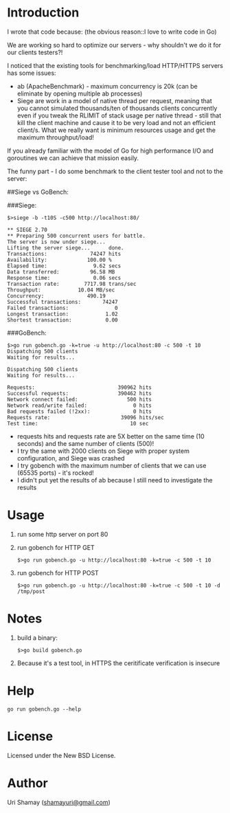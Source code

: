 Introduction
================

I wrote that code because: (the obvious reason::I love to write code in Go)

We are working so hard to optimize our servers - why shouldn't we do it for our clients testers?!

I noticed that the existing tools for benchmarking/load HTTP/HTTPS servers has some issues:
* ab (ApacheBenchmark) - maximum concurrency is 20k (can be eliminate by opening multiple ab processes)
* Siege are work in a model of native thread per request, meaning that you cannot simulated thousands/ten of thousands clients concurrently even if you tweak the RLIMIT of stack usage per native thread - still that kill the client machine and cause it to be very load and not an efficient client/s.
What we really want is minimum resources usage and get the maximum throughput/load!

If you already familiar with the model of Go for high performance I/O and goroutines we can achieve that mission easily.

The funny part - I do some benchmark to the client tester tool and not to the server:

##Siege vs GoBench:

###Siege:

    $>siege -b -t10S -c500 http://localhost:80/
    
    ** SIEGE 2.70
    ** Preparing 500 concurrent users for battle.
    The server is now under siege...
    Lifting the server siege...      done.
    Transactions:		       74247 hits
    Availability:		      100.00 %
    Elapsed time:		        9.62 secs
    Data transferred:	       96.58 MB
    Response time:		        0.06 secs
    Transaction rate:	     7717.98 trans/sec
    Throughput:		       10.04 MB/sec
    Concurrency:		      490.19
    Successful transactions:       74247
    Failed transactions:	           0
    Longest transaction:	        1.02
    Shortest transaction:	        0.00
    
###GoBench:

    $>go run gobench.go -k=true -u http://localhost:80 -c 500 -t 10
    Dispatching 500 clients
    Waiting for results...

    Dispatching 500 clients
    Waiting for results...

    Requests:                           390962 hits
    Successful requests:                390462 hits
    Network connect failed:                500 hits
    Network read/write failed:               0 hits
    Bad requests failed (!2xx):              0 hits
    Requests rate:                       39096 hits/sec
    Test time:                              10 sec


* requests hits and requests rate are 5X better on the same time (10 seconds) and the same number of clients (500)!
* I try the same with 2000 clients on Siege with proper system configuration, and Siege was crashed
* I try gobench with the maximum number of clients that we can use (65535 ports) - it's rocked!
* I didn't put yet the results of ab because I still need to investigate the results

Usage
================

1. run some http server on port 80
2. run gobench for HTTP GET

    ```$>go run gobench.go -u http://localhost:80 -k=true -c 500 -t 10```
    
3. run gobench for HTTP POST

    ```$>go run gobench.go -u http://localhost:80 -k=true -c 500 -t 10 -d /tmp/post```


Notes
================

1. build a binary: 

    ```$>go build gobench.go```
    
2. Because it's a test tool, in HTTPS the ceritificate verification is insecure

Help
================

```go run gobench.go --help```

License
================

Licensed under the New BSD License.

Author
================

Uri Shamay (shamayuri@gmail.com)
